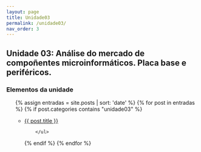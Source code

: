 ```yaml
---
layout: page
title: Unidade03
permalink: /unidade03/
nav_order: 3
---
```

Unidade 03: Análise do mercado de compoñentes microinformáticos. Placa base e periféricos.
--- 

<h3>Elementos da unidade</h3>


<ul>
 {% assign entradas = site.posts | sort: 'date' %}
  {% for post in entradas %}
   {% if post.categories contains "unidade03" %}
        <ul>
          <li>
             <a class="post-link" href="{{ post.url | prepend: site.baseurl }}">{{ post.title }}</a>
          </li>
          
        </ul>
   {% endif %}
  {% endfor %}
</ul>